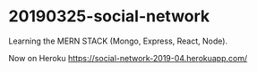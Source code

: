 # 20190325-social-network

Learning the MERN STACK (Mongo, Express, React, Node).

Now on Heroku https://social-network-2019-04.herokuapp.com/
